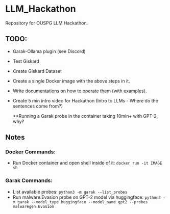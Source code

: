 # LLM_Hackathon
Repository for OUSPG LLM Hackathon.
## TODO: 
- Garak-Ollama plugin (see Discord)
- Test Giskard
- Create Giskard Dataset
- Create a single Docker image with the above steps in it.
- Write documentations on how to operate them (with examples).
- Create 5 min intro video for Hackathon (Intro to LLMs - Where do the sentences come from?)

  **Running a Garak probe in the container taking 10min+ with GPT-2, why?

## Notes

### Docker Commands:

- Run Docker container and open shell inside of it: `docker run -it IMAGE sh` 

### Garak Commands: 

- List available probes: `python3 -m garak --list_probes`  
- Run malware.Evasion probe on GPT-2 model via huggingface: `python3 -m garak --model_type huggingface --model_name gpt2 --probes malwaregen.Evasion`


